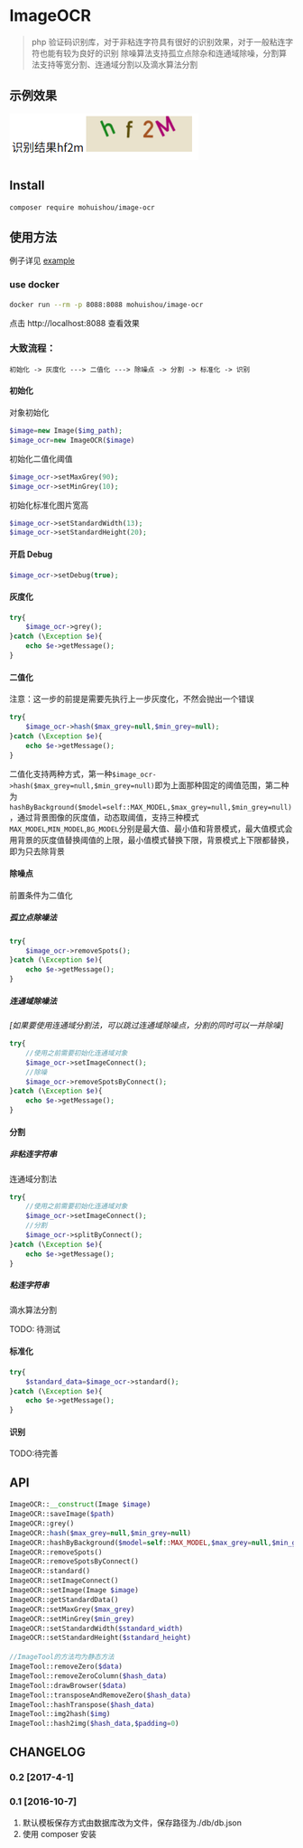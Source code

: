 # ImageOCR

> php 验证码识别库，对于非粘连字符具有很好的识别效果，对于一般粘连字符也能有较为良好的识别
> 除噪算法支持孤立点除杂和连通域除噪，分割算法支持等宽分割、连通域分割以及滴水算法分割

## 示例效果

![示例](./img/1.png)

## Install

```
composer require mohuishou/image-ocr
```

## 使用方法

例子详见 [example](./example)

### use docker

```bash
docker run --rm -p 8088:8088 mohuishou/image-ocr
```

点击 http://localhost:8088 查看效果

### 大致流程：

```
初始化 -> 灰度化 ---> 二值化 ---> 除噪点 -> 分割 -> 标准化 -> 识别
```

#### 初始化

对象初始化

```php
$image=new Image($img_path);
$image_ocr=new ImageOCR($image)
```

初始化二值化阈值

```php
$image_ocr->setMaxGrey(90);
$image_ocr->setMinGrey(10);
```

初始化标准化图片宽高

```php
$image_ocr->setStandardWidth(13);
$image_ocr->setStandardHeight(20);
```

#### 开启 Debug

```php
$image_ocr->setDebug(true);
```

#### 灰度化

```php
try{
    $image_ocr->grey();
}catch (\Exception $e){
    echo $e->getMessage();
}
```

#### 二值化

注意：这一步的前提是需要先执行上一步灰度化，不然会抛出一个错误

```php
try{
    $image_ocr->hash($max_grey=null,$min_grey=null);
}catch (\Exception $e){
    echo $e->getMessage();
}
```

二值化支持两种方式，第一种`$image_ocr->hash($max_grey=null,$min_grey=null)`即为上面那种固定的阈值范围，第二种为`hashByBackground($model=self::MAX_MODEL,$max_grey=null,$min_grey=null)`，通过背景图像的灰度值，动态取阈值，支持三种模式`MAX_MODEL`,`MIN_MODEL`,`BG_MODEL`分别是最大值、最小值和背景模式，最大值模式会用背景的灰度值替换阈值的上限，最小值模式替换下限，背景模式上下限都替换，即为只去除背景

#### 除噪点

前置条件为二值化

##### 孤立点除噪法

```php
try{
    $image_ocr->removeSpots();
}catch (\Exception $e){
    echo $e->getMessage();
}
```

##### 连通域除噪法

_[如果要使用连通域分割法，可以跳过连通域除噪点，分割的同时可以一并除噪]_

```php
try{
    //使用之前需要初始化连通域对象
    $image_ocr->setImageConnect();
    //除噪
    $image_ocr->removeSpotsByConnect();
}catch (\Exception $e){
    echo $e->getMessage();
}
```

#### 分割

##### 非粘连字符串

连通域分割法

```php
try{
    //使用之前需要初始化连通域对象
    $image_ocr->setImageConnect();
    //分割
    $image_ocr->splitByConnect();
}catch (\Exception $e){
    echo $e->getMessage();
}
```

##### 粘连字符串

滴水算法分割

TODO: 待测试

#### 标准化

```php
try{
    $standard_data=$image_ocr->standard();
}catch (\Exception $e){
    echo $e->getMessage();
}
```

#### 识别

TODO:待完善

## API

```php
ImageOCR::__construct(Image $image)
ImageOCR::saveImage($path)
ImageOCR::grey()
ImageOCR::hash($max_grey=null,$min_grey=null)
ImageOCR::hashByBackground($model=self::MAX_MODEL,$max_grey=null,$min_grey=null)
ImageOCR::removeSpots()
ImageOCR::removeSpotsByConnect()
ImageOCR::standard()
ImageOCR::setImageConnect()
ImageOCR::setImage(Image $image)
ImageOCR::getStandardData()
ImageOCR::setMaxGrey($max_grey)
ImageOCR::setMinGrey($min_grey)
ImageOCR::setStandardWidth($standard_width)
ImageOCR::setStandardHeight($standard_height)

//ImageTool的方法均为静态方法
ImageTool::removeZero($data)
ImageTool::removeZeroColumn($hash_data)
ImageTool::drawBrowser($data)
ImageTool::transposeAndRemoveZero($hash_data)
ImageTool::hashTranspose($hash_data)
ImageTool::img2hash($img)
ImageTool::hash2img($hash_data,$padding=0)
```

## CHANGELOG

### 0.2 [2017-4-1]

### 0.1 [2016-10-7]

1. 默认模板保存方式由数据库改为文件，保存路径为./db/db.json
2. 使用 composer 安装
